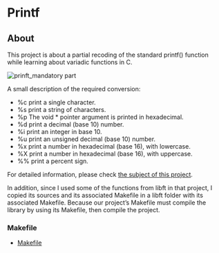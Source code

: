 # Printf

## About
This project is about a partial recoding of the standard printf() function while learning about variadic functions in C.

![prinft_mandatory part](https://github.com/BurcuBulakBozkurt/ft_printf_42/assets/122625978/ce40fad1-aa66-4ebc-928a-1655f1687e89)

A small description of the required conversion:                        
* %c print a single character.
* %s print a string of characters.
* %p The void * pointer argument is printed in hexadecimal. 
* %d print a decimal (base 10) number.
* %i print an integer in base 10.
* %u print an unsigned decimal (base 10) number.
* %x print a number in hexadecimal (base 16), with lowercase.
* %X print a number in hexadecimal (base 16), with uppercase.
* %% print a percent sign.


For detailed information, please check [the subject of this project](https://github.com/BurcuBulakBozkurt/ft_printf_42/blob/main/Prinft_subject.pdf).


In addition, since I used some of the functions from libft in that project, I copied its sources and its associated Makefile in a libft folder with its associated Makefile. Because our project’s Makefile must compile the library by using its Makefile, then compile the project.

### Makefile
- [Makefile](https://github.com/BurcuBulakBozkurt/ft_printf_42/blob/main/Makefile)
